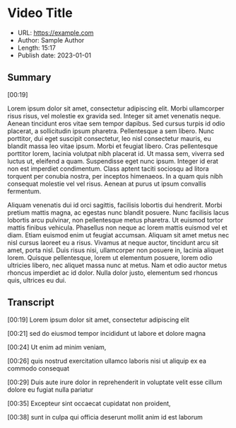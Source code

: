 # Video Title

- URL: https://example.com
- Author: Sample Author
- Length: 15:17
- Publish date: 2023-01-01

## Summary

[00:19]

Lorem ipsum dolor sit amet, consectetur adipiscing elit. Morbi ullamcorper risus risus, vel molestie ex gravida sed. Integer sit amet venenatis neque. Aenean tincidunt eros vitae sem tempor dapibus. Sed cursus turpis id odio placerat, a sollicitudin ipsum pharetra. Pellentesque a sem libero. Nunc porttitor, dui eget suscipit consectetur, leo nisl consectetur mauris, eu blandit massa leo vitae ipsum. Morbi et feugiat libero. Cras pellentesque porttitor lorem, lacinia volutpat nibh placerat id. Ut massa sem, viverra sed luctus ut, eleifend a quam. Suspendisse eget nunc ipsum. Integer id erat non est imperdiet condimentum. Class aptent taciti sociosqu ad litora torquent per conubia nostra, per inceptos himenaeos. In a quam quis nibh consequat molestie vel vel risus. Aenean at purus ut ipsum convallis fermentum.

Aliquam venenatis dui id orci sagittis, facilisis lobortis dui hendrerit. Morbi pretium mattis magna, ac egestas nunc blandit posuere. Nunc facilisis lacus lobortis arcu pulvinar, non pellentesque metus pharetra. Ut euismod tortor mattis finibus vehicula. Phasellus non neque ac lorem mattis euismod vel et diam. Etiam euismod enim ut feugiat accumsan. Aliquam sit amet metus nec nisl cursus laoreet eu a risus. Vivamus at neque auctor, tincidunt arcu sit amet, porta nisl. Duis risus nisi, ullamcorper non posuere in, lacinia aliquet lorem. Quisque pellentesque, lorem ut elementum posuere, lorem odio ultricies libero, nec aliquet massa nunc at metus. Nam et odio auctor metus rhoncus imperdiet ac id dolor. Nulla dolor justo, elementum sed rhoncus quis, ultrices eu dui.

## Transcript

[00:19] Lorem ipsum dolor sit amet, consectetur adipiscing elit

[00:21] sed do eiusmod tempor incididunt ut labore et dolore magna

[00:24] Ut enim ad minim veniam,

[00:26] quis nostrud exercitation ullamco laboris nisi ut aliquip ex ea commodo consequat

[00:29] Duis aute irure dolor in reprehenderit in voluptate velit esse cillum dolore eu fugiat nulla pariatur

[00:35] Excepteur sint occaecat cupidatat non proident,

[00:38] sunt in culpa qui officia deserunt mollit anim id est laborum
